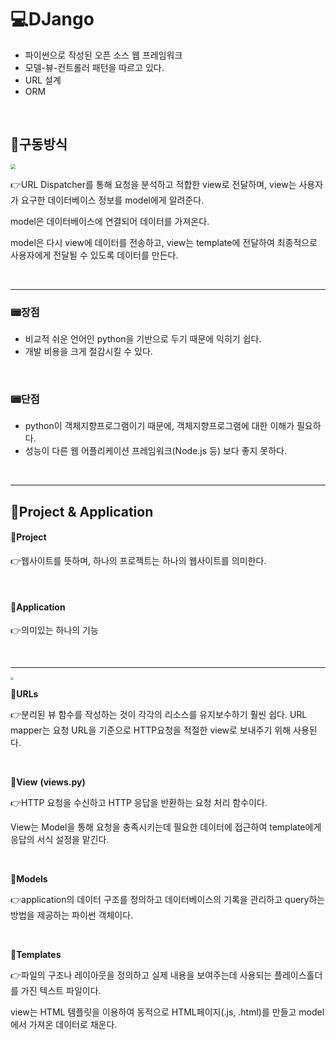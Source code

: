 # 💻DJango

- 파이썬으로 작성된 오픈 소스 웹 프레임워크
- 모델-뷰-컨트롤러 패턴을 따르고 있다.
- URL 설계
- ORM

<br>

## 💾구동방식

<img src="https://media.vlpt.us/post-images/rosewwross/74f7df80-44c1-11ea-abd8-615fe26b63cd/image.png" style="zoom:50%;" />

👉URL Dispatcher를 통해 요청을 분석하고 적합한 view로 전달하며, view는 사용자가 요구한 데이터베이스 정보를 model에게 알려준다. 

model은 데이터베이스에 연결되어 데이터를 가져온다. 

model은 다시 view에 데이터를 전송하고, view는 template에 전달하여 최종적으로 사용자에게 전달될 수 있도록 데이터를 만든다.

<br>

---

### 📟장점

- 비교적 쉬운 언어인 python을 기반으로 두기 때문에 익히기 쉽다.
- 개발 비용을 크게 절감시킬 수 있다.

<br>

### 📟단점

- python이 객체지향프로그램이기 때문에, 객체지향프로그램에 대한 이해가 필요하다.
- 성능이 다른 웹 어플리케이션 프레임워크(Node.js 등) 보다 좋지 못하다.

<br>

---

## 💾Project & Application

#### 💽Project

 👉웹사이트를 뜻하며, 하나의 프로젝트는 하나의 웹사이트를 의미한다.

<br>

#### 💽Application

 👉의미있는 하나의 기능

<br>

---

<img src="https://mkjjo.github.io/img/posting/2019-01-05-001-djangoflow.PNG" style="zoom:33%;" />

💽**URLs**

👉분리된 뷰 함수를 작성하는 것이 각각의 리소스를 유지보수하기 훨씬 쉽다. URL mapper는 요청 URL을 기준으로 HTTP요청을 적절한 view로 보내주기 위해 사용된다.

<br>

💽**View** **(views.py)**

👉HTTP 요청을 수신하고 HTTP 응답을 반환하는 요청 처리 함수이다.

View는 Model을 통해 요청을 충족시키는데 필요한 데이터에 접근하여 template에게 응답의 서식 설정을 맡긴다.

<br>

💽**Models**

👉application의 데이터 구조를 정의하고 데이터베이스의 기록을 관리하고 query하는 방법을 제공하는 파이썬 객체이다.

<br>

💽**Templates**

👉파일의 구조나 레이아웃을 정의하고 실제 내용을 보여주는데 사용되는 플레이스홀더를 가진 텍스트 파일이다.

view는 HTML 템플릿을 이용하여 동적으로 HTML페이지(.js, .html)를 만들고 model에서 가져온 데이터로 채운다.

<br>